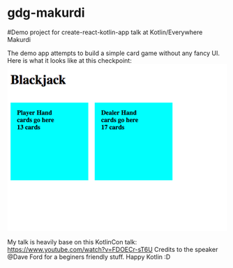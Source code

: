 # gdg-makurdi
#Demo project for create-react-kotlin-app talk at Kotlin/Everywhere Makurdi

The demo app attempts to build a simple card game without any fancy UI. Here is what it looks like at this checkpoint:
![Alt text](app-screenshot.png?raw=true "App Demo")

My talk is heavily base on this KotlinCon talk: https://www.youtube.com/watch?v=FDOECr-sT6U
Credits to the speaker @Dave Ford for a beginers friendly stuff.
Happy Kotlin :D
